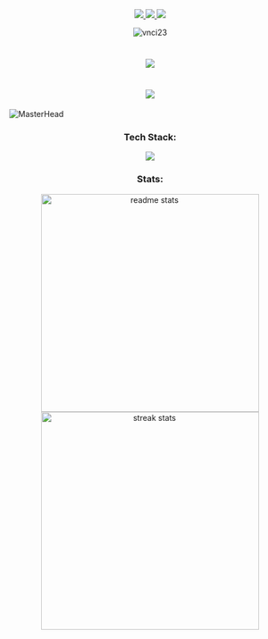 <div align="center"> 
    <a href="mailto:Vincegaurino@gmail.com">
    <img src="https://img.shields.io/badge/Gmail-333333?style=for-the-badge&logo=gmail&logoColor=red" />
  </a>
  <a href="https://www.linkedin.com/in/vnci23/" target="_blank">
    <img src="https://img.shields.io/badge/LinkedIn-0077B5?style=for-the-badge&logo=linkedin&logoColor=white" target="_blank" />
  </a>
  <a href="https://vincechristiangaurino-vnci.vercel.app/" target="_blank">
     <img src="https://img.shields.io/badge/Portfolio-FF5722?style=for-the-badge&logo=todoist&logoColor=white" target="_blank" /> 
  </a>
</div>

<p align="center"> <img src="https://komarev.com/ghpvc/?username=vincechristian23&label=Profile%20views&color=blue&style=flat" alt="vnci23" /> </p>

<h1 align="center">
    <img src="https://readme-typing-svg.herokuapp.com/?font=Righteous&size=35&center=true&vCenter=true&width=500&height=70&duration=5000&lines=Hi+There!+👋;+I'm+Vince+Christian+Gaurino;" />
</h1>

<h1 align="center">
    <img src="https://readme-typing-svg.herokuapp.com/?font=Righteous&size=25&center=true&vCenter=true&width=500&height=70&duration=9000&lines=Aspiring+Developer+From+Philippines!;" />
</h1>

![MasterHead](https://repository-images.githubusercontent.com/588181932/e36ec678-7984-4cdd-8e4c-a3932772ff8e)


<h3 align="center">Tech Stack:</h3>
<div align="center">
    <img src="https://skillicons.dev/icons?i=html,css,javascript,react,nodejs,express,mongodb,git,github,vscode,tailwind,figma,electron" />
</div>

<h3 align="center">Stats:</h3>
<div align=center>
    <img width=390 src="https://github-readme-stats-salesp07.vercel.app/api?username=vnci23&count_private=true&show_icons=true&theme=react&rank_icon=github&border_radius=50" alt="readme stats" />
    <img width=390 src="https://github-readme-streak-stats-salesp07.vercel.app/?user=vnci23&count_private=true&theme=react&border_radius=50" alt="streak stats"/>
    </br>
</div>

